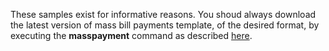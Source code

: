 These samples exist for informative reasons. You shoud always download the latest version of mass bill payments template, of the desired format, by executing the **masspayment** command as described [here](https://github.com/myNBGcode/FileAPI_Cli_V4/blob/cd1d76f0a88311dc9dfb50deb1ace3d20c222be0/BasicInstructions.txt#L553). 
